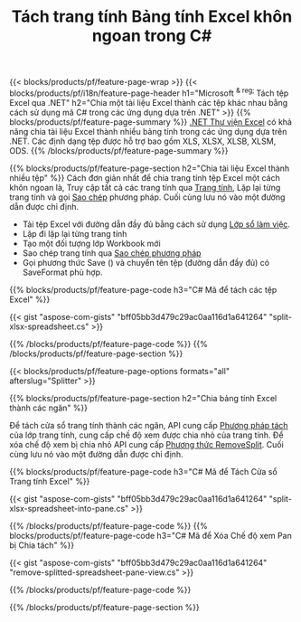 ﻿---
title: Tách trang tính Bảng tính Excel khôn ngoan trong C#
url: /vi/net/splitter/
description: C# mã nguồn giải thích cách chia tệp Microsoft Excel thành nhiều tệp trong ứng dụng Trực quan C# .NET
---
{{< blocks/products/pf/feature-page-wrap >}}
{{< blocks/products/pf/i18n/feature-page-header h1="Microsoft <sup> & reg; </sup> Tách tệp Excel qua .NET" h2="Chia một tài liệu Excel thành các tệp khác nhau bằng cách sử dụng mã C# trong các ứng dụng dựa trên .NET" >}}
{{% blocks/products/pf/feature-page-summary %}}
[.NET Thư viện Excel](/cells/net/) có khả năng chia tài liệu Excel thành nhiều bảng tính trong các ứng dụng dựa trên .NET. Các định dạng tệp được hỗ trợ bao gồm XLS, XLSX, XLSB, XLSM, ODS.
{{% /blocks/products/pf/feature-page-summary %}}

{{% blocks/products/pf/feature-page-section h2="Chia tài liệu Excel thành nhiều tệp" %}}
Cách đơn giản nhất để chia trang tính tệp Excel một cách khôn ngoan là, Truy cập tất cả các trang tính qua [Trang tính](https://reference.aspose.com/cells/net/aspose.cells/workbook/properties/worksheets), Lặp lại từng trang tính và gọi [Sao chép](https://reference.aspose.com/cells/net/aspose.cells/worksheet/methods/copy) phương pháp. Cuối cùng lưu nó vào một đường dẫn được chỉ định. 

+ Tải tệp Excel với đường dẫn đầy đủ bằng cách sử dụng [Lớp sổ làm việc](https://reference.aspose.com/cells/net/aspose.cells/workbook).
+ Lặp đi lặp lại từng trang tính
+ Tạo một đối tượng lớp Workbook mới
+ Sao chép trang tính qua [Sao chép phương pháp](https://reference.aspose.com/cells/net/aspose.cells/worksheet/methods/copy)
+ Gọi phương thức Save () và chuyển tên tệp (đường dẫn đầy đủ) có SaveFormat phù hợp.

{{% blocks/products/pf/feature-page-code h3="C# Mã để tách các tệp Excel" %}}

{{< gist "aspose-com-gists" "bff05bb3d479c29ac0aa116d1a641264" "split-xlsx-spreadsheet.cs" >}}

{{% /blocks/products/pf/feature-page-code %}}
{{% /blocks/products/pf/feature-page-section %}}

{{< blocks/products/pf/feature-page-options formats="all" afterslug="Splitter" >}}

{{% blocks/products/pf/feature-page-section h2="Chia bảng tính Excel thành các ngăn" %}}

Để tách cửa sổ trang tính thành các ngăn, API cung cấp [Phương pháp tách](https://reference.aspose.com/cells/net/aspose.cells/worksheet/methods/split) của lớp trang tính, cung cấp chế độ xem được chia nhỏ của trang tính. Để xóa chế độ xem bị chia nhỏ API cung cấp [Phương thức RemoveSplit](https://reference.aspose.com/cells/net/aspose.cells/worksheet/methods/removesplit). Cuối cùng lưu nó vào một đường dẫn được chỉ định. 

{{% blocks/products/pf/feature-page-code h3="C# Mã để Tách Cửa sổ Trang tính Excel" %}}

{{< gist "aspose-com-gists" "bff05bb3d479c29ac0aa116d1a641264" "split-xlsx-spreadsheet-into-pane.cs" >}}

{{% /blocks/products/pf/feature-page-code %}}
{{% blocks/products/pf/feature-page-code h3="C# Mã để Xóa Chế độ xem Pan bị Chia tách" %}}

{{< gist "aspose-com-gists" "bff05bb3d479c29ac0aa116d1a641264" "remove-splitted-spreadsheet-pane-view.cs" >}}

{{% /blocks/products/pf/feature-page-code %}}

{{% /blocks/products/pf/feature-page-section %}}
